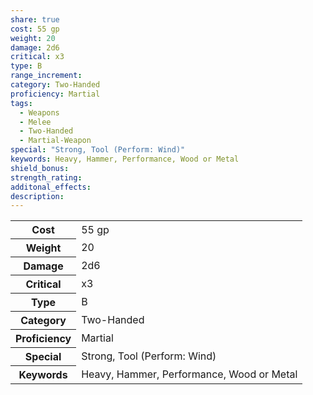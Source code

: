 ```yaml
---
share: true
cost: 55 gp
weight: 20
damage: 2d6
critical: x3
type: B
range_increment: 
category: Two-Handed
proficiency: Martial
tags:
  - Weapons
  - Melee
  - Two-Handed
  - Martial-Weapon
special: "Strong, Tool (Perform: Wind)"
keywords: Heavy, Hammer, Performance, Wood or Metal
shield_bonus: 
strength_rating: 
additonal_effects: 
description: 
---
```

<p><span dir="ltr" style="overflow-x: auto;"><table><tbody><tr><th dir="ltr">Cost</th><td dir="ltr">55 gp</td></tr><tr><th dir="ltr">Weight</th><td dir="auto">20</td></tr><tr><th dir="ltr">Damage</th><td dir="ltr">2d6</td></tr><tr><th dir="ltr">Critical</th><td dir="ltr">x3</td></tr><tr><th dir="ltr">Type</th><td dir="ltr">B</td></tr><tr><th dir="ltr">Category</th><td dir="ltr">Two-Handed</td></tr><tr><th dir="ltr">Proficiency</th><td dir="ltr">Martial</td></tr><tr><th dir="ltr">Special</th><td dir="ltr">Strong, Tool (Perform: Wind)</td></tr><tr><th dir="ltr">Keywords</th><td dir="ltr">Heavy, Hammer, Performance, Wood or Metal</td></tr></tbody></table></span></p>